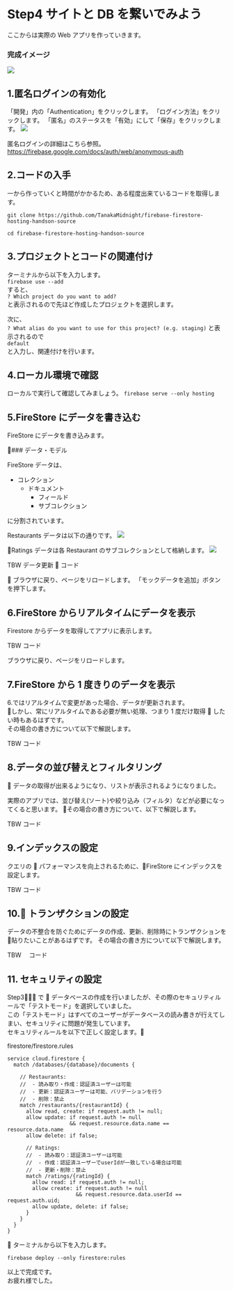 # Step4 サイトと DB を繋いでみよう

ここからは実際の Web アプリを作っていきます。

### 完成イメージ

![](images/04_01.png)

## 1.匿名ログインの有効化

「開発」内の「Authentication」をクリックします。
「ログイン方法」をクリックします。
「匿名」のステータスを「有効」にして「保存」をクリックします。
![](images/04_02.png)

匿名ログインの詳細はこちら参照。
https://firebase.google.com/docs/auth/web/anonymous-auth

## 2.コードの入手

一から作っていくと時間がかかるため、ある程度出来ているコードを取得します。

`git clone https://github.com/TanakaMidnight/firebase-firestore-hosting-handson-source`

`cd firebase-firestore-hosting-handson-source`

## 3.プロジェクトとコードの関連付け

ターミナルから以下を入力します。  
`firebase use --add`  
すると、  
`? Which project do you want to add?`  
と表示されるので先ほど作成したプロジェクトを選択します。

次に、  
`? What alias do you want to use for this project? (e.g. staging)`
と表示されるので  
`default`  
と入力し、関連付けを行います。

## 4.ローカル環境で確認

ローカルで実行して確認してみましょう。
`firebase serve --only hosting`

## 5.FireStore にデータを書き込む

FireStore にデータを書き込みます。

### データ・モデル

FireStore データは、

- コレクション
  - ドキュメント
    - フィールド
    - サブコレクション

に分割されています。

Restaurants データは以下の通りです。
![](images/04_03.png)

Ratings データは各 Restaurant のサブコレクションとして格納します。
![](images/04_04.png)

TBW データ更新  コード

 ブラウザに戻り、ページをリロードします。
「モックデータを追加」ボタンを押下します。

## 6.FireStore からリアルタイムにデータを表示

Firestore からデータを取得してアプリに表示します。

TBW コード

ブラウザに戻り、ページをリロードします。

## 7.FireStore から 1 度きりのデータを表示

6.ではリアルタイムで変更があった場合、データが更新されます。  
 しかし、常にリアルタイムである必要が無い処理、つまり 1 度だけ取得  したい時もあるはずです。  
その場合の書き方について以下で解説します。

TBW コード

## 8.データの並び替えとフィルタリング

 データの取得が出来るようになり、リストが表示されるようになりました。

実際のアプリでは、並び替え(ソート)や絞り込み（フィルタ）などが必要になってくると思います。
 その場合の書き方について、以下で解説します。

TBW コード

## 9.インデックスの設定

クエリの  パフォーマンスを向上されるために、FireStore にインデックスを設定します。

TBW コード

## 10. トランザクションの設定

データの不整合を防ぐためにデータの作成、更新、削除時にトランザクションを  貼りたいことがあるはずです。
その場合の書き方について以下で解説します。

TBW 　コード

## 11. セキュリティの設定

Step3 で  データベースの作成を行いましたが、その際のセキュリティルールで「テストモード」を選択していました。  
この「テストモード」はすべてのユーザーがデータベースの読み書きが行えてしまい、セキュリティに問題が発生しています。  
セキュリティルールを以下で正しく設定します。

firestore/firestore.rules

```
service cloud.firestore {
  match /databases/{database}/documents {

    // Restaurants:
    //  - 読み取り・作成：認証済ユーザーは可能
    //  - 更新：認証済ユーザーは可能、バリデーションを行う
    //  - 削除：禁止
    match /restaurants/{restaurantId} {
      allow read, create: if request.auth != null;
      allow update: if request.auth != null
                    && request.resource.data.name == resource.data.name
      allow delete: if false;

      // Ratings:
      //  - 読み取り：認証済ユーザーは可能
      //  - 作成：認証済ユーザーでuserIdが一致している場合は可能
      //  - 更新・削除：禁止
      match /ratings/{ratingId} {
        allow read: if request.auth != null;
        allow create: if request.auth != null
                      && request.resource.data.userId == request.auth.uid;
        allow update, delete: if false;
      }
    }
  }
}

```

 ターミナルから以下を入力します。

```
firebase deploy --only firestore:rules
```

以上で完成です。  
お疲れ様でした。
